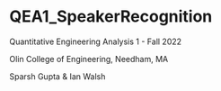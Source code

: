 # QEA1_SpeakerRecognition

Quantitative Engineering Analysis 1 - Fall 2022

Olin College of Engineering, Needham, MA

Sparsh Gupta & Ian Walsh
